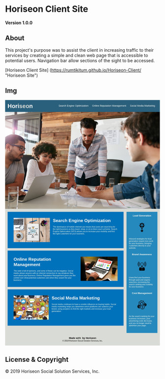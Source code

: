 # Horiseon Client Site

**Version 1.0.0**

## About

 This project's purpose was to assist the client in increasing traffic to their services by creating a simple and clean web page that is accessible to potential users. Navigation bar allow sections of the sight to be accessed.
 
 [Horiseon Client Site] (https://rumtikitum.github.io/Horiseon-Client/
 "Horiseon Site")

## Img
![](./assets/images/github.io.jpg)

## License & Copyright
© 2019 Horiseon Social Solution Services, Inc.